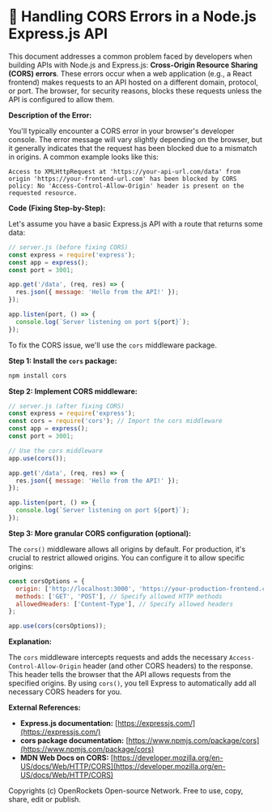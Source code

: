 # 🐞 Handling CORS Errors in a Node.js Express.js API


This document addresses a common problem faced by developers when building APIs with Node.js and Express.js: **Cross-Origin Resource Sharing (CORS) errors**.  These errors occur when a web application (e.g., a React frontend) makes requests to an API hosted on a different domain, protocol, or port.  The browser, for security reasons, blocks these requests unless the API is configured to allow them.

**Description of the Error:**

You'll typically encounter a CORS error in your browser's developer console.  The error message will vary slightly depending on the browser, but it generally indicates that the request has been blocked due to a mismatch in origins.  A common example looks like this:

`Access to XMLHttpRequest at 'https://your-api-url.com/data' from origin 'https://your-frontend-url.com' has been blocked by CORS policy: No 'Access-Control-Allow-Origin' header is present on the requested resource.`


**Code (Fixing Step-by-Step):**

Let's assume you have a basic Express.js API with a route that returns some data:

```javascript
// server.js (before fixing CORS)
const express = require('express');
const app = express();
const port = 3001;

app.get('/data', (req, res) => {
  res.json({ message: 'Hello from the API!' });
});

app.listen(port, () => {
  console.log(`Server listening on port ${port}`);
});
```

To fix the CORS issue, we'll use the `cors` middleware package.

**Step 1: Install the `cors` package:**

```bash
npm install cors
```

**Step 2: Implement CORS middleware:**

```javascript
// server.js (after fixing CORS)
const express = require('express');
const cors = require('cors'); // Import the cors middleware
const app = express();
const port = 3001;

// Use the cors middleware
app.use(cors()); 

app.get('/data', (req, res) => {
  res.json({ message: 'Hello from the API!' });
});

app.listen(port, () => {
  console.log(`Server listening on port ${port}`);
});
```

**Step 3:  More granular CORS configuration (optional):**

The `cors()` middleware allows all origins by default. For production, it's crucial to restrict allowed origins.  You can configure it to allow specific origins:

```javascript
const corsOptions = {
  origin: ['http://localhost:3000', 'https://your-production-frontend.com'], // Add your frontend URLs here
  methods: ['GET', 'POST'], // Specify allowed HTTP methods
  allowedHeaders: ['Content-Type'], // Specify allowed headers
};

app.use(cors(corsOptions));
```


**Explanation:**

The `cors` middleware intercepts requests and adds the necessary `Access-Control-Allow-Origin` header (and other CORS headers) to the response.  This header tells the browser that the API allows requests from the specified origins.  By using `cors()`, you tell Express to automatically add all necessary CORS headers for you.


**External References:**

* **Express.js documentation:** [https://expressjs.com/](https://expressjs.com/)
* **cors package documentation:** [https://www.npmjs.com/package/cors](https://www.npmjs.com/package/cors)
* **MDN Web Docs on CORS:** [https://developer.mozilla.org/en-US/docs/Web/HTTP/CORS](https://developer.mozilla.org/en-US/docs/Web/HTTP/CORS)


Copyrights (c) OpenRockets Open-source Network. Free to use, copy, share, edit or publish.

